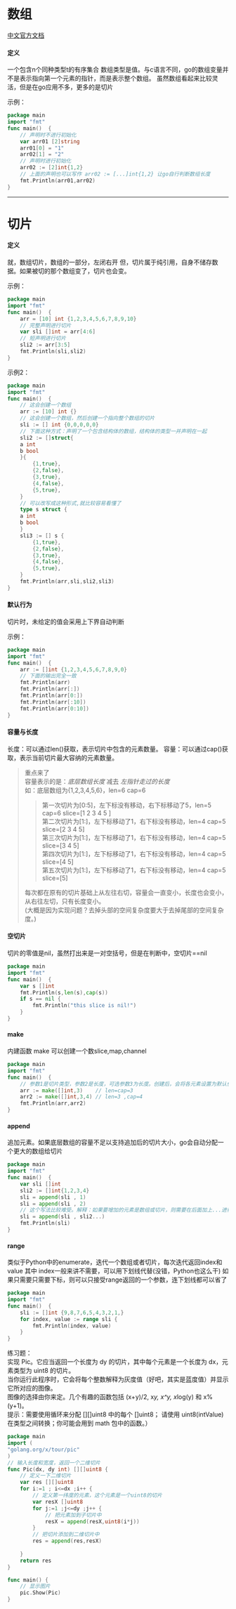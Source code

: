 # 数组

[中文官方文档](https://blog.go-zh.org/go-slices-usage-and-internals)

#### 定义

一个包含n个同种类型t的有序集合
数组类型是值。与c语言不同，go的数组变量并不是表示指向第一个元素的指针，而是表示整个数组。
虽然数组看起来比较灵活，但是在go应用不多，更多的是切片

示例：

```go
package main
import "fmt"
func main()  {
    // 声明时不进行初始化
    var arr01 [2]string
    arr01[0] = "1"
    arr02[1] = "2"
    // 声明时进行初始化
    arr02 := [2]int{1,2}
    // 上面的声明也可以写作 arr02 := [...]int{1,2} 让go自行判断数组长度
    fmt.Println(arr01,arr02)
}
```

---

# 切片

#### 定义

就，数组切片，数组的一部分，左闭右开
但，切片属于纯引用，自身不储存数据。如果被切的那个数组变了，切片也会变。

示例：

```go
package main
import "fmt"
func main()  {
    arr = [10] int {1,2,3,4,5,6,7,8,9,10}
    // 完整声明进行切片
    var sli []int = arr[4:6]
    // 短声明进行切片
    sli2 := arr[3:5]
    fmt.Println(sli,sli2)
}
```

示例2：

```go
package main
import "fmt"
func main()  {
    // 这会创建一个数组
    arr := [10] int {}
    // 这会创建一个数组，然后创建一个指向整个数组的切片
    sli := [] int {0,0,0,0,0}
    // 下面这种方式：声明了一个包含结构体的数组，结构体的类型一并声明在一起
    sli2 := []struct{
    a int
    b bool
    }{
        {1,true},
        {2,false},
        {3,true},
        {4,false},
        {5,true},
    }
    // 可以改写成这种形式,就比较容易看懂了
    type s struct {
    a int
    b bool
    }
    sli3 := [] s {
        {1,true},
        {2,false},
        {3,true},
        {4,false},
        {5,true},
    }
    fmt.Println(arr,sli,sli2,sli3)
}
```

#### 默认行为

切片时，未给定的值会采用上下界自动判断

示例：

```go
package main
import "fmt"
func main()  {
    arr := []int {1,2,3,4,5,6,7,8,9,0}
    // 下面的输出完全一致
    fmt.Println(arr)
    fmt.Println(arr[:])
    fmt.Println(arr[0:])
    fmt.Println(arr[:10])
    fmt.Println(arr[0:10])
}
```

#### 容量与长度

长度：可以通过len()获取，表示切片中包含的元素数量。
容量：可以通过cap()获取，表示当前切片最大容纳的元素数量。
> 重点来了  
> 容量表示的是：*底层数组长度* 减去 *左指针走过的长度*  
> 如：底层数组为{1,2,3,4,5,6}，len=6 cap=6  
>> 第一次切片为[0:5]，左下标没有移动，右下标移动了5，len=5 cap=6 slice=[1 2 3 4 5 ]  
>> 第二次切片为[1:]，左下标移动了1，右下标没有移动，len=4 cap=5 slice=[2 3 4 5]  
>> 第三次切片为[1:]，左下标移动了1，右下标没有移动，len=4 cap=5 slice=[3 4 5]  
>> 第四次切片为[1:]，左下标移动了1，右下标没有移动，len=4 cap=5 slice=[4 5]  
>> 第五次切片为[1:]，左下标移动了1，右下标没有移动，len=4 cap=5 slice=[5]  
>
> 每次都在原有的切片基础上从左往右切，容量会一直变小，长度也会变小，从右往左切，只有长度变小。  
> (大概是因为实现问题？去掉头部的空间复杂度要大于去掉尾部的空间复杂度。)

#### 空切片

切片的零值是nil，虽然打出来是一对空括号，但是在判断中，空切片==nil

```go
package main
import "fmt"
func main()  { 
    var s []int
    fmt.Println(s,len(s),cap(s))
    if s == nil {
        fmt.Println("this slice is nil!")
    }
}
```

#### make

内建函数 make 可以创建一个数slice,map,channel

```go
package main
import "fmt"
func main()  {
    // 参数1是切片类型，参数2是长度，可选参数3为长度。创建后，会将各元素设置为默认值
    arr := make([]int,3)    // len=cap=3
    arr2 := make([]int,3,4) // len=3 ,cap=4
    fmt.Println(arr,arr2)
}
```

#### append

追加元素。如果底层数组的容量不足以支持追加后的切片大小，go会自动分配一个更大的数组给切片

```go
package main
import "fmt"
func main()  {
    var sli []int
    sli2 := []int{1,2,3,4}
    sli = append(sli , 1)
    sli = append(sli , 2)
    // 这个写法比较难受。解释：如果要增加的元素是数组或切片，则需要在后面加上...进行解包，然后逐一添加
    sli = append(sli , sli2...)
    fmt.Println(sli)
}
```

#### range

类似于Python中的enumerate，迭代一个数组或者切片，每次迭代返回index和value
其中 index一般来讲不需要，可以用下划线代替(没错，Python也这么干)
如果只需要只需要下标，则可以只接受range返回的一个参数，连下划线都可以省了

```go
package main
import "fmt"
func main()  {
    sli := []int {9,8,7,6,5,4,3,2,1,}
    for index, value := range sli {
        fmt.Println(index, value)
    }
}
```

练习题：  
实现 Pic。它应当返回一个长度为 dy 的切片，其中每个元素是一个长度为 dx，元素类型为 uint8 的切片。  
当你运行此程序时，它会将每个整数解释为灰度值（好吧，其实是蓝度值）并显示它所对应的图像。  
图像的选择由你来定。几个有趣的函数包括 (x+y)/2, x*y, x^y, x*log(y) 和 x%(y+1)。  
提示：需要使用循环来分配 [][]uint8 中的每个 []uint8；
请使用 uint8(intValue)在类型之间转换；你可能会用到 math 包中的函数。）

```go
package main
import (
"golang.org/x/tour/pic"
)
// 输入长度和宽度，返回一个二维切片
func Pic(dx, dy int) [][]uint8 {
    // 定义一下二维切片
    var res [][]uint8
    for i:=1 ; i<=dx ;i++ {
        // 定义第一纬度的元素，这个元素是一个uint8的切片
        var resX []uint8
        for j:=1 ;j<=dy ;j++ {
            // 把元素加到子切片中
            resX = append(resX,uint8(i*j))
        }
        // 把切片添加到二维切片中
        res = append(res,resX)
        
    }
    return res
}

func main() {
    // 显示图片
    pic.Show(Pic)
}
```
